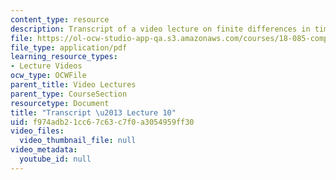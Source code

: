```yaml
---
content_type: resource
description: Transcript of a video lecture on finite differences in time.
file: https://ol-ocw-studio-app-qa.s3.amazonaws.com/courses/18-085-computational-science-and-engineering-i-fall-2008/f974adb21cc67c63c7f0a3054959ff30_18-085F08-L10.pdf
file_type: application/pdf
learning_resource_types:
- Lecture Videos
ocw_type: OCWFile
parent_title: Video Lectures
parent_type: CourseSection
resourcetype: Document
title: "Transcript \u2013 Lecture 10"
uid: f974adb2-1cc6-7c63-c7f0-a3054959ff30
video_files:
  video_thumbnail_file: null
video_metadata:
  youtube_id: null
---
```

